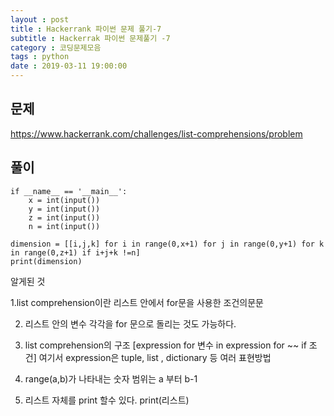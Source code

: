 ```yaml
---
layout : post
title : Hackerrank 파이썬 문제 풀기-7
subtitle : Hackerrak 파이썬 문제풀기 -7
category : 코딩문제모음
tags : python
date : 2019-03-11 19:00:00
---
```


## 문제 
https://www.hackerrank.com/challenges/list-comprehensions/problem


## 풀이
~~~
if __name__ == '__main__':
    x = int(input())
    y = int(input())
    z = int(input())
    n = int(input())

dimension = [[i,j,k] for i in range(0,x+1) for j in range(0,y+1) for k in range(0,z+1) if i+j+k !=n]
print(dimension)

~~~
알게된 것

1.list comprehension이란 리스트 안에서 for문을 사용한 조건의문문

2. 리스트 안의 변수 각각을 for 문으로 돌리는 것도 가능하다.

3. list comprehension의 구조 [expression for 변수 in expression for ~~ if 조건]
여기서 expression은 tuple, list , dictionary 등 여러 표현방법

4. range(a,b)가 나타내는 숫자 범위는 a 부터 b-1

5. 리스트 자체를 print 할수 있다. print(리스트)
